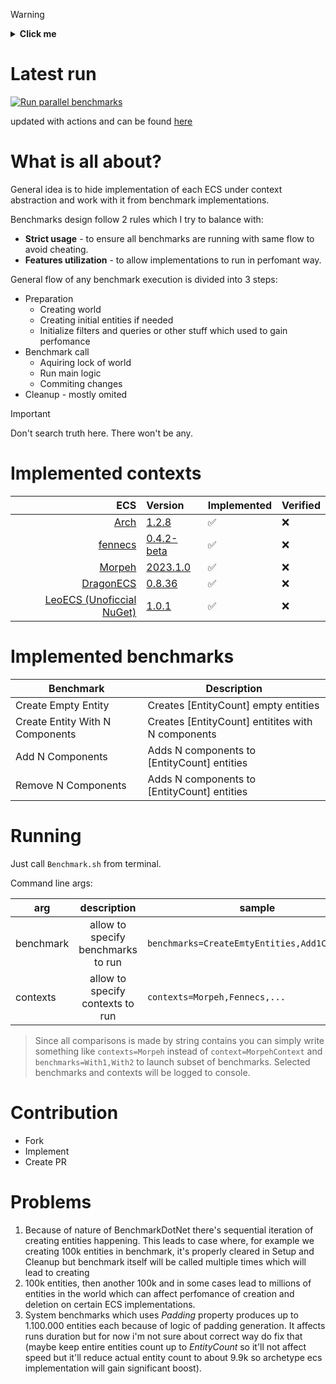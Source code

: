> [!WARNING]
> <details>
>  <summary><b>Click me</b></summary>
>
>  alternative to https://github.com/Doraku/Ecs.CSharp.Benchmark
></details>

# Latest run

[![Run parallel benchmarks](https://github.com/blackbone/other-ecs-benchmarks/actions/workflows/benchmark.yml/badge.svg)](https://github.com/blackbone/other-ecs-benchmarks/actions/workflows/benchmark.yml)

updated with actions and can be found [here](https://gist.github.com/blackbone/6d254a684cf580441bf58690ad9485c3)

# What is all about?

General idea is to hide implementation of each ECS under context abstraction and work with it from benchmark
implementations.

Benchmarks design follow 2 rules which I try to balance with:
* **Strict usage** - to ensure all benchmarks are running with same flow to avoid cheating.
* **Features utilization** - to allow implementations to run in perfomant way.

General flow of any benchmark execution is divided into 3 steps:
* Preparation
  * Creating world
  * Creating initial entities if needed
  * Initialize filters and queries or other stuff which used to gain perfomance
* Benchmark call
  * Aquiring lock of world
  * Run main logic
  * Commiting changes
* Cleanup - mostly omited

> [!IMPORTANT]
> Don't search truth here. There won't be any.

# Implemented contexts

|                                                             ECS | Version                                                                                           | Implemented | Verified |
|----------------------------------------------------------------:|:--------------------------------------------------------------------------------------------------|-------------|----------|
|                         [Arch](https://github.com/genaray/Arch) | [1.2.8](https://www.nuget.org/packages/Arch/1.2.8)                                                | ✅           | ❌        |
|                                [fennecs](https://fennecs.tech/) | [0.4.2-beta](https://www.nuget.org/packages/fennecs/0.4.2-beta)                                   | ✅           | ❌        |
|                    [Morpeh](https://github.com/scellecs/morpeh) | [2023.1.0](https://www.nuget.org/packages/Scellecs.Morpeh/2023.1.0)                               | ✅           | ❌        |
|            [DragonECS](https://github.com/DCFApixels/DragonECS) | [0.8.36](https://github.com/DCFApixels/DragonECS/commit/29f656f394984e738c7fc70bacca050ffea746d8) | ✅           | ❌        |
| [LeoECS (Unoficcial NuGet)](https://github.com/scellecs/morpeh) | [1.0.1](https://www.nuget.org/packages/Leopotam.Ecs/1.0.1)                                        | ✅           | ❌        |

# Implemented benchmarks

| Benchmark                       | Description                                       |
|---------------------------------|---------------------------------------------------|
| Create Empty Entity             | Creates [EntityCount] empty entities              |
| Create Entity With N Components | Creates [EntityCount] entitites with N components |
| Add N Components                | Adds N components to [EntityCount] entities       |
| Remove N Components             | Adds N components to [EntityCount] entities       |

# Running

Just call `Benchmark.sh` from terminal.

Command line args:

| arg       |            description             | sample                                        |
|-----------|:----------------------------------:|-----------------------------------------------|
| benchmark | allow to specify benchmarks to run | `benchmarks=CreateEmtyEntities,Add1Component` |
| contexts  |  allow to specify contexts to run  | `contexts=Morpeh,Fennecs,...`                 |

> Since all comparisons is made by string contains you can simply write something like `contexts=Morpeh`
> instead of `context=MorpehContext`
> and `benchmarks=With1,With2` to launch subset of benchmarks.
> Selected benchmarks and contexts will be logged to console.

# Contribution

- Fork
- Implement
- Create PR

# Problems

1. Because of nature of BenchmarkDotNet there's sequential iteration of creating entities happening.
This leads to case where, for example we creating 100k entities in benchmark, it's properly cleared
in Setup and Cleanup but benchmark itself will be called multiple times which will lead to creating
2. 100k entities,
then another 100k and in some cases lead to millions of entities in the world which can affect perfomance of creation
and deletion on certain ECS implementations.
2. System benchmarks which uses *Padding* property produces up to 1.100.000 entities each because of logic of padding
generation. It affects runs duration but for now i'm not sure about correct way do fix that (maybe keep entire entities
count up to *EntityCount* so it'll not affect speed but it'll reduce actual entity count to about 9.9k so archetype ecs
implementation will gain significant boost).
